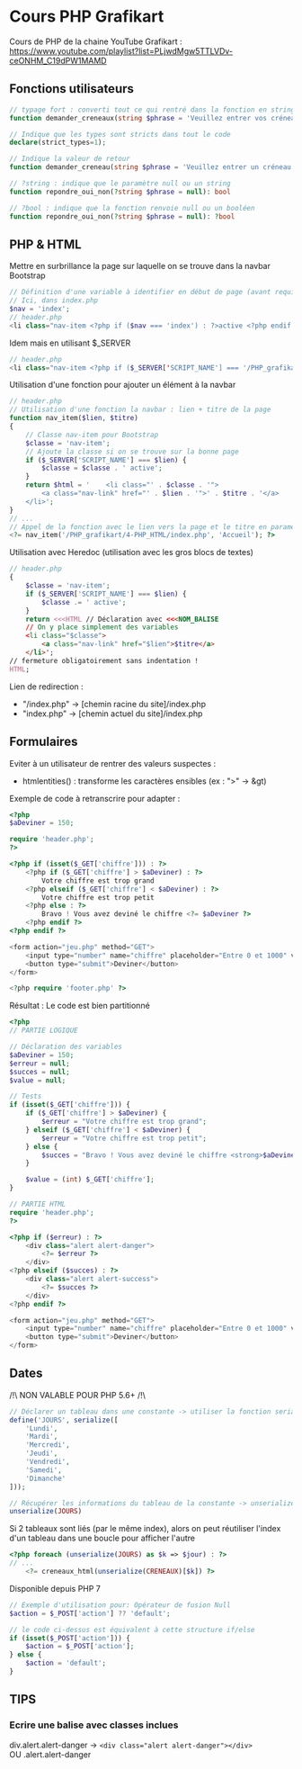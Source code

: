# Cours PHP Grafikart
Cours de PHP de la chaine YouTube Grafikart : https://www.youtube.com/playlist?list=PLjwdMgw5TTLVDv-ceONHM_C19dPW1MAMD

## Fonctions utilisateurs
````php
// typage fort : converti tout ce qui rentré dans la fonction en string
function demander_creneaux(string $phrase = 'Veuillez entrer vos créneaux')
````
````php
// Indique que les types sont stricts dans tout le code
declare(strict_types=1);
````
````php
// Indique la valeur de retour
function demander_creneau(string $phrase = 'Veuillez entrer un créneau'): array
````
````php
// ?string : indique que le paramètre null ou un string
function repondre_oui_non(?string $phrase = null): bool
````
````php
// ?bool : indique que la fonction renvoie null ou un booléen
function repondre_oui_non(?string $phrase = null): ?bool
````

## PHP & HTML
Mettre en surbrillance la page sur laquelle on se trouve dans la navbar Bootstrap
````php
// Définition d'une variable à identifier en début de page (avant require)
// Ici, dans index.php
$nav = 'index';
// header.php
<li class="nav-item <?php if ($nav === 'index') : ?>active <?php endif ?>">
````
Idem mais en utilisant $_SERVER
````php
// header.php
<li class="nav-item <?php if ($_SERVER['SCRIPT_NAME'] === '/PHP_grafikart/4-PHP_HTML/index.php') : ?>active <?php endif ?>">
````
Utilisation d'une fonction pour ajouter un élément à la navbar
````php
// header.php
// Utilisation d'une fonction la navbar : lien + titre de la page
function nav_item($lien, $titre)
{
    // Classe nav-item pour Bootstrap
    $classe = 'nav-item';
    // Ajoute la classe si on se trouve sur la bonne page
    if ($_SERVER['SCRIPT_NAME'] === $lien) {
        $classe = $classe . ' active';
    }
    return $html = '    <li class="' . $classe . '">
        <a class="nav-link" href="' . $lien . '">' . $titre . '</a>
    </li>';
}
// ...
// Appel de la fonction avec le lien vers la page et le titre en paramètres
<?= nav_item('/PHP_grafikart/4-PHP_HTML/index.php', 'Accueil'); ?>
````
Utilisation avec Heredoc (utilisation avec les gros blocs de textes)
````php
// header.php
{
    $classe = 'nav-item';
    if ($_SERVER['SCRIPT_NAME'] === $lien) {
        $classe .= ' active';
    }
    return <<<HTML // Déclaration avec <<<NOM_BALISE
    // On y place simplement des variables
    <li class="$classe">
        <a class="nav-link" href="$lien">$titre</a>
    </li>';
// fermeture obligatoirement sans indentation !
HTML;
````
Lien de redirection :
- "/index.php" -> [chemin racine du site]/index.php
- "index.php" -> [chemin actuel du site]/index.php

## Formulaires
Eviter à un utilisateur de rentrer des valeurs suspectes :
- htmlentities() : transforme les caractères ensibles (ex : ">" -> &gt)

Exemple de code à retranscrire pour adapter :
````php
<?php
$aDeviner = 150;

require 'header.php';
?>

<?php if (isset($_GET['chiffre'])) : ?>
    <?php if ($_GET['chiffre'] > $aDeviner) : ?>
        Votre chiffre est trop grand
    <?php elseif ($_GET['chiffre'] < $aDeviner) : ?>
        Votre chiffre est trop petit
    <?php else : ?>
        Bravo ! Vous avez deviné le chiffre <?= $aDeviner ?>
    <?php endif ?>
<?php endif ?>

<form action="jeu.php" method="GET">
    <input type="number" name="chiffre" placeholder="Entre 0 et 1000" value="<?php if (isset($_GET['chiffre'])) { echo htmlentities($_GET['chiffre']); } ?>">
    <button type="submit">Deviner</button>
</form>

<?php require 'footer.php' ?>
````
Résultat :
Le code est bien partitionné 
````php
<?php
// PARTIE LOGIQUE

// Déclaration des variables
$aDeviner = 150;
$erreur = null;
$succes = null;
$value = null;

// Tests
if (isset($_GET['chiffre'])) {
    if ($_GET['chiffre'] > $aDeviner) {
        $erreur = "Votre chiffre est trop grand";
    } elseif ($_GET['chiffre'] < $aDeviner) {
        $erreur = "Votre chiffre est trop petit";
    } else {
        $succes = "Bravo ! Vous avez deviné le chiffre <strong>$aDeviner</strong>";
    }

    $value = (int) $_GET['chiffre'];
}

// PARTIE HTML
require 'header.php';
?>

<?php if ($erreur) : ?>
    <div class="alert alert-danger">
        <?= $erreur ?>
    </div>
<?php elseif ($succes) : ?>
    <div class="alert alert-success">
        <?= $succes ?>
    </div>
<?php endif ?>

<form action="jeu.php" method="GET">
    <input type="number" name="chiffre" placeholder="Entre 0 et 1000" value="<?= $value ?>">
    <button type="submit">Deviner</button>
</form>
````

## Dates
/!\ NON VALABLE POUR PHP 5.6+ /!\
````php
// Déclarer un tableau dans une constante -> utiliser la fonction serialize
define('JOURS', serialize([
    'Lundi',
    'Mardi',
    'Mercredi',
    'Jeudi',
    'Vendredi',
    'Samedi',
    'Dimanche'
]));

// Récupérer les informations du tableau de la constante -> unserialize
unserialize(JOURS)
````
Si 2 tableaux sont liés (par le même index), alors on peut réutiliser l'index d'un tableau dans une boucle pour afficher l'autre
````php
<?php foreach (unserialize(JOURS) as $k => $jour) : ?>
// ...
    <?= creneaux_html(unserialize(CRENEAUX)[$k]) ?>
````

Disponible depuis PHP 7
````php
// Exemple d'utilisation pour: Opérateur de fusion Null
$action = $_POST['action'] ?? 'default';

// le code ci-dessus est équivalent à cette structure if/else 
if (isset($_POST['action'])) {
    $action = $_POST['action'];
} else {
    $action = 'default';
}
````
## TIPS
### Ecrire une balise avec classes inclues
div.alert.alert-danger -> ````<div class="alert alert-danger"></div>````<br>
OU .alert.alert-danger

### 